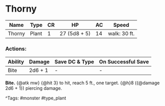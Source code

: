 # Thorny

| Name | Type | CR | HP | AC | Speed |
|------|------|----|----|----|-------|
| Thorny | Plant | 1 | 27 (5d8 + 5) | 14 | walk: 30 ft. |

### Actions:

| Ability | Damage | Save DC & Type | On Successful Save |
|---------|--------|----------------|--------------------|
| Bite | 2d6 + 1 | - | - |


**Bite.** {@atk mw} {@hit 3} to hit, reach 5 ft., one target. {@h}8 ({@damage 2d6 + 1}) piercing damage.

^Tags: #monster #type_plant